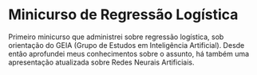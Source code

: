 # Minicurso de Regressão Logística
Primeiro minicurso que administrei sobre regressão logística, sob orientação do GEIA (Grupo de Estudos em Inteligência Artificial).
Desde então aprofundei meus conhecimentos sobre o assunto, há também uma apresentação atualizada sobre Redes Neurais Artificiais.
